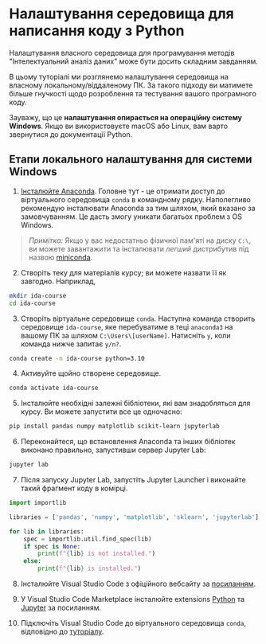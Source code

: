 # Налаштування середовища для написання коду з Python

Налаштування власного середовища для програмування методів "Інтелектуальний аналіз даних" може бути досить складним завданням.

В цьому туторіалі ми розглянемо налаштування середовища на власному локальному/віддаленому ПК. За такого підходу ви матимете більше гнучкості щодо розроблення та тестування вашого програмного коду.

Зауважу, що це **налаштування опирається на операційну систему Windows**. Якщо ви використовуєте macOS або Linux, вам варто звернутися до документації Python.

## Етапи локального налаштування для системи Windows

1. [Інсталюйте Anaconda](https://www.anaconda.com/products/distribution).
Головне тут - це отримати доступ до віртуального середовища `conda` в командному рядку. Наполегливо рекомендую інсталювати Anaconda за тим шляхом, який вказано за замовчуванням. Це дасть змогу уникати багатьох проблем з OS Windows.

>*Примітка:* Якщо у вас недостатньо фізичної пам'яті на диску `C:\`, ви можете завантажити та інсталювати *легший* дистрибутив під назвою [miniconda](https://docs.anaconda.com/free/miniconda/index.html).

2. Створіть теку для матеріалів курсу; ви можете назвати її як завгодно. Наприклад,

```bash
mkdir ida-course
cd ida-course
```

3. Створіть віртуальне середовище `conda`. Наступна команда створить середовище `ida-course`, яке перебуватиме в теці `anaconda3` на вашому ПК за шляхом `C:\Users\[userName]`. Натисніть `y`, коли команда нижче запитає `y/n?`.

```bash
conda create -n ida-course python=3.10
```

4. Активуйте щойно створене середовище.

```bash
conda activate ida-course
```

5. Інсталюйте необхідні залежні бібліотеки, які вам знадобляться для курсу. Ви можете запустити все це одночасно:

```bash
pip install pandas numpy matplotlib scikit-learn jupyterlab
```

6. Переконайтеся, що встановлення Anaconda та інших бібліотек виконано правильно, запустивши сервер Jupyter Lab:

```bash
jupyter lab
```

7. Після запуску Jupyter Lab, запустіть Jupyter Launcher і виконайте такий фрагмент коду в комірці.

```python
import importlib

libraries = ['pandas', 'numpy', 'matplotlib', 'sklearn', 'jupyterlab']

for lib in libraries:
    spec = importlib.util.find_spec(lib)
    if spec is None:
        print(f"{lib} is not installed.")
    else:
        print(f"{lib} is installed.")
```

8. Інсталюйте Visual Studio Code з офіційного вебсайту за [посиланням](https://code.visualstudio.com/).

9. У Visual Studio Code Marketplace інсталюйте extensions [Python](https://marketplace.visualstudio.com/items?itemName=ms-python.python) та [Jupyter](https://marketplace.visualstudio.com/items?itemName=ms-toolsai.jupyter) за посиланням.

10. Підключіть Visual Studio Code до віртуального середовища `conda`, відповідно до [туторіалу](https://code.visualstudio.com/docs/python/environments).

